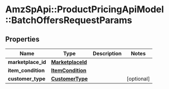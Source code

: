 # AmzSpApi::ProductPricingApiModel::BatchOffersRequestParams

## Properties
Name | Type | Description | Notes
------------ | ------------- | ------------- | -------------
**marketplace_id** | [**MarketplaceId**](MarketplaceId.md) |  | 
**item_condition** | [**ItemCondition**](ItemCondition.md) |  | 
**customer_type** | [**CustomerType**](CustomerType.md) |  | [optional] 

